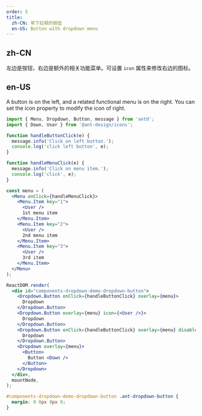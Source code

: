 ```yaml
---
order: 5
title:
  zh-CN: 带下拉框的按钮
  en-US: Button with dropdown menu
---
```


## zh-CN

左边是按钮，右边是额外的相关功能菜单。可设置 `icon` 属性来修改右边的图标。

## en-US

A button is on the left, and a related functional menu is on the right. You can set the icon property to modify the icon of right.

```jsx
import { Menu, Dropdown, Button, message } from 'antd';
import { Down, User } from '@ant-design/icons';

function handleButtonClick(e) {
  message.info('Click on left button.');
  console.log('click left button', e);
}

function handleMenuClick(e) {
  message.info('Click on menu item.');
  console.log('click', e);
}

const menu = (
  <Menu onClick={handleMenuClick}>
    <Menu.Item key="1">
      <User />
      1st menu item
    </Menu.Item>
    <Menu.Item key="2">
      <User />
      2nd menu item
    </Menu.Item>
    <Menu.Item key="3">
      <User />
      3rd item
    </Menu.Item>
  </Menu>
);

ReactDOM.render(
  <div id="components-dropdown-demo-dropdown-button">
    <Dropdown.Button onClick={handleButtonClick} overlay={menu}>
      Dropdown
    </Dropdown.Button>
    <Dropdown.Button overlay={menu} icon={<User />}>
      Dropdown
    </Dropdown.Button>
    <Dropdown.Button onClick={handleButtonClick} overlay={menu} disabled>
      Dropdown
    </Dropdown.Button>
    <Dropdown overlay={menu}>
      <Button>
        Button <Down />
      </Button>
    </Dropdown>
  </div>,
  mountNode,
);
```

```css
#components-dropdown-demo-dropdown-button .ant-dropdown-button {
  margin: 0 8px 8px 0;
}
```
